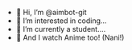 - 👋 Hi, I’m @aimbot-git
- 👀 I’m interested in coding...
- 🌱 I’m currently a student....
- 🥷 And I watch Anime too! (Nani!)
<!---
aimbot-git/aimbot-git is a ✨ special ✨ repository because its `README.md` (this file) appears on your GitHub profile.
You can click the Preview link to take a look at your changes.
--->
